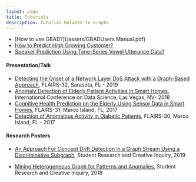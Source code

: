 ```yaml
---
layout: page
title: Tutorials
description: Tutorial Related to Graphs
---
```


- [How to use GBAD?](/assets/GBADUsers Manual.pdf)
- [How to Predict High Growing Customer?](https://github.com/rpaudel42/GrowthPrediction/blob/master/predicting_customer.ipynb)
- [Speaker Prediction Using Time-Series Vowel Utterance Data?](/pages/speaker/speakerclassification.html)

#### Presentation/Talk
- [Detecting the Onset of a Network Layer DoS Attack with a Graph-Based Approach](/assets/FLAIRS_2019.pdf), FLAIRS-32, Sarasota, FL - 2019
- [Anomaly Detection of Elderly Patient Activities in Smart Homes](/assets/anomaly-detection-elderly-3.pdf), International Conference on Data Science, Las Vegas, NV- 2018
- [Cognitive Health Prediction on the Elderly Using Sensor Data in Smart Homes](/assets/FLAIR_2018.pdf), FLAIRS-31, Marco Island, FL, 2017
- [Detection of Anomalous Activity in Diabetic Patients](/assets/FLAIRS_2017.pdf), FLAIRS-30, Marco Island, FL - 2017

#### Research Posters

- [An Approach For Concept Drift Detection in a Graph Stream
Using a Discriminative Subgraph](/assets/Paudel-Poster-Research-Day.pdf), Student Research and Creative Inquiry, 2019

- [Mining Heterogeneous Graph for Patterns and
Anomalies](/assets/heterogenous-graph.pdf), Student Research and Creative Inquiry, 2018
